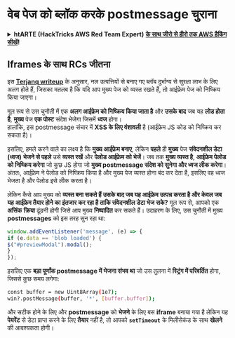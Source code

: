 # वेब पेज को ब्लॉक करके postmessage चुराना

<details>

<summary><strong>htARTE (HackTricks AWS Red Team Expert)</strong> <a href="https://training.hacktricks.xyz/courses/arte"><strong>के साथ जीरो से हीरो तक AWS हैकिंग सीखें</strong></a><strong>!</strong></summary>

* क्या आप **साइबर सुरक्षा कंपनी** में काम करते हैं? क्या आप अपनी **कंपनी को HackTricks में विज्ञापित देखना चाहते हैं**? या क्या आपको **PEASS के नवीनतम संस्करण या HackTricks को PDF में डाउनलोड करने का एक्सेस चाहिए**? [**सब्सक्रिप्शन प्लान्स**](https://github.com/sponsors/carlospolop) की जाँच करें!
* हमारे विशेष [**NFTs**](https://opensea.io/collection/the-peass-family) संग्रह [**The PEASS Family**](https://opensea.io/collection/the-peass-family) खोजें
* [**आधिकारिक PEASS & HackTricks swag**](https://peass.creator-spring.com) प्राप्त करें
* **शामिल हों** [**💬**](https://emojipedia.org/speech-balloon/) [**डिस्कॉर्ड समूह**](https://discord.gg/hRep4RUj7f) या [**टेलीग्राम समूह**](https://t.me/peass) या मुझे **ट्विटर** पर फॉलो करें 🐦[**@carlospolopm**](https://twitter.com/hacktricks_live)**.**
* **हैकिंग ट्रिक्स साझा करें, [hacktricks रेपो](https://github.com/carlospolop/hacktricks) और [hacktricks-cloud रेपो](https://github.com/carlospolop/hacktricks-cloud) में PRs सबमिट करके**.

</details>

## Iframes के साथ RCs जीतना

इस [**Terjanq writeup**](https://gist.github.com/terjanq/7c1a71b83db5e02253c218765f96a710) के अनुसार, नल उत्पत्तियों से बनाए गए ब्लॉब दुर्भाग्य से सुरक्षा लाभ के लिए अलग होते हैं, जिसका मतलब है कि यदि आप मुख्य पेज को व्यस्त रखते हैं, तो आईफ्रेम पेज को निष्क्रिय किया जाएगा।

मूल रूप से उस चुनौती में एक **अलग आईफ्रेम को निष्क्रिय किया जाता है** और **उसके बाद** जब यह **लोड होता है**, **मुख्य** पेज **एक पोस्ट** संदेश भेजेगा जिसमें **ध्वज** होगा।\
हालांकि, इस postmessage संचार में **XSS के लिए वंशावली** है (आईफ्रेम JS कोड को निष्क्रिय कर सकता है)।

इसलिए, हमले करने वाले का लक्ष्य है कि **मुख्य आईफ्रेम बनाए**, लेकिन **पहले** ही **मुख्य** पेज **संवेदनशील डेटा (ध्वज) भेजने से पहले** उसे **व्यस्त रखें** और **पेलोड आईफ्रेम को भेजें**। जब तक **मुख्य व्यस्त है**, **आईफ्रेम पेलोड को निष्क्रिय करेगा** जो कुछ JS होगा जो **मुख्य postmessage संदेश को सुनेगा और ध्वज लीक करेगा**।\
अंततः, आईफ्रेम ने पेलोड को निष्क्रिय किया है और मुख्य पेज व्यस्त होना बंद कर देता है, इसलिए वह ध्वज भेजता है और पेलोड इसे लीक करता है।

लेकिन कैसे आप मुख्य को **व्यस्त बना सकते हैं उसके बाद जब यह आईफ्रेम उत्पन्न करता है और केवल जब यह आईफ्रेम तैयार होने का इंतजार कर रहा है ताकि संवेदनशील डेटा भेज सके?** मूल रूप से, आपको एक **असिंक** **क्रिया** ढूंढनी होगी जिसे आप मुख्य **निष्पादित** कर सकते हैं। उदाहरण के लिए, उस चुनौती में मुख्य **postmessages** को इस तरह सुन रहा था:
```javascript
window.addEventListener('message', (e) => {
if (e.data == 'blob loaded') {
$("#previewModal").modal();
}
});
```
इसलिए एक **बड़ा पूर्णांक postmessage में भेजना संभव था** जो उस तुलना में **स्ट्रिंग में परिवर्तित** होगा, जिससे कुछ समय लगेगा:
```bash
const buffer = new Uint8Array(1e7);
win?.postMessage(buffer, '*', [buffer.buffer]);
```
और सटीक होने के लिए और **postmessage** को **भेजने** के लिए बस **iframe** बनाया गया है लेकिन यह **पेयरेंट** से डेटा प्राप्त करने के लिए **तैयार** नहीं है, तो आपको **`setTimeout`** के मिलीसेकंड के साथ **खेलने** की आवश्यकता होगी।
